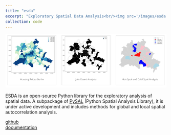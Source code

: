 ```yaml
---
title: "esda"
excerpt: "Exploratory Spatial Data Analysis<br/><img src='/images/esda.png'>"
collection: code
---
```


![esda](/images/esda.png)

ESDA is an open-source Python library for the exploratory analysis of spatial data. A subpackage of [PySAL](https://pysal.org) (Python Spatial Analysis Library), it is under active development and includes methods for global and local spatial autocorrelation analysis.

[github](https://github.com/pysal/esda)  
[documentation](https://esda.readthedocs.org)  
